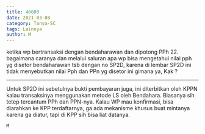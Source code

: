 ```yaml
---
title: 46608
date: 2021-03-08
category: Tanya-SC
tags: Lainnya
author: M
---
```


ketika wp bertransaksi dengan bendaharawan dan dipotong PPh 22. bagaimana caranya dan melalui saluran apa wp bisa mengetahui nilai pph yg disetor bendaharawan tsb dengan no SP2D, karena di lembar SP2D ini tidak menyebutkan nilai Pph dan PPn yg disetor ini gimana ya, Kak ?

---

Untuk SP2D ini sebetulnya bukti pembayaran juga, ini diterbitkan oleh KPPN kalau transaksinya menggunakan metode LS oleh Bendahara. Biasanya sih tetep tercantum PPh dan PPN-nya. Kalau WP mau konfirmasi, bisa diarahkan ke KPP terdaftarnya, ga ada mekanisme khusus buat mintanya karena ga diatur, tapi di KPP sih bisa liat datanya.

`M`
